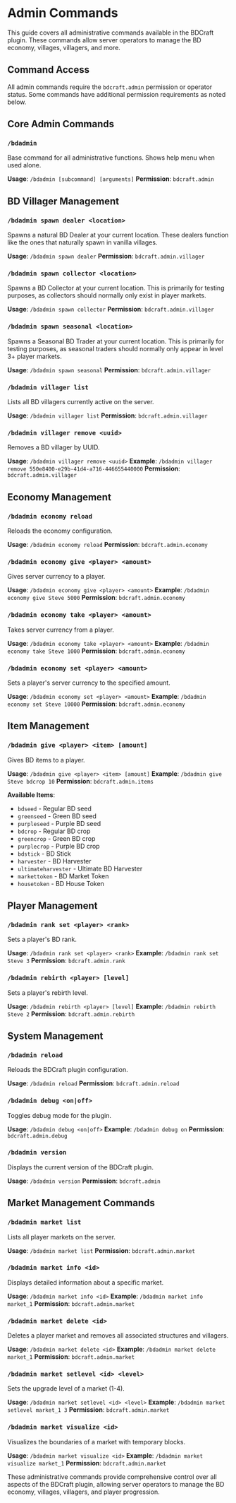 # Admin Commands

This guide covers all administrative commands available in the BDCraft plugin. These commands allow server operators to manage the BD economy, villages, villagers, and more.

## Command Access

All admin commands require the `bdcraft.admin` permission or operator status. Some commands have additional permission requirements as noted below.

## Core Admin Commands

### `/bdadmin`

Base command for all administrative functions. Shows help menu when used alone.

**Usage**: `/bdadmin [subcommand] [arguments]`
**Permission**: `bdcraft.admin`

## BD Villager Management

### `/bdadmin spawn dealer <location>`

Spawns a natural BD Dealer at your current location. These dealers function like the ones that naturally spawn in vanilla villages.

**Usage**: `/bdadmin spawn dealer`
**Permission**: `bdcraft.admin.villager`

### `/bdadmin spawn collector <location>`

Spawns a BD Collector at your current location. This is primarily for testing purposes, as collectors should normally only exist in player markets.

**Usage**: `/bdadmin spawn collector`
**Permission**: `bdcraft.admin.villager`

### `/bdadmin spawn seasonal <location>`

Spawns a Seasonal BD Trader at your current location. This is primarily for testing purposes, as seasonal traders should normally only appear in level 3+ player markets.

**Usage**: `/bdadmin spawn seasonal`
**Permission**: `bdcraft.admin.villager`

### `/bdadmin villager list`

Lists all BD villagers currently active on the server.

**Usage**: `/bdadmin villager list`
**Permission**: `bdcraft.admin.villager`

### `/bdadmin villager remove <uuid>`

Removes a BD villager by UUID.

**Usage**: `/bdadmin villager remove <uuid>`
**Example**: `/bdadmin villager remove 550e8400-e29b-41d4-a716-446655440000`
**Permission**: `bdcraft.admin.villager`

## Economy Management

### `/bdadmin economy reload`

Reloads the economy configuration.

**Usage**: `/bdadmin economy reload`
**Permission**: `bdcraft.admin.economy`

### `/bdadmin economy give <player> <amount>`

Gives server currency to a player.

**Usage**: `/bdadmin economy give <player> <amount>`
**Example**: `/bdadmin economy give Steve 5000`
**Permission**: `bdcraft.admin.economy`

### `/bdadmin economy take <player> <amount>`

Takes server currency from a player.

**Usage**: `/bdadmin economy take <player> <amount>`
**Example**: `/bdadmin economy take Steve 1000`
**Permission**: `bdcraft.admin.economy`

### `/bdadmin economy set <player> <amount>`

Sets a player's server currency to the specified amount.

**Usage**: `/bdadmin economy set <player> <amount>`
**Example**: `/bdadmin economy set Steve 10000`
**Permission**: `bdcraft.admin.economy`

## Item Management

### `/bdadmin give <player> <item> [amount]`

Gives BD items to a player.

**Usage**: `/bdadmin give <player> <item> [amount]`
**Example**: `/bdadmin give Steve bdcrop 10`
**Permission**: `bdcraft.admin.items`

**Available Items**:
- `bdseed` - Regular BD seed
- `greenseed` - Green BD seed
- `purpleseed` - Purple BD seed
- `bdcrop` - Regular BD crop
- `greencrop` - Green BD crop
- `purplecrop` - Purple BD crop
- `bdstick` - BD Stick
- `harvester` - BD Harvester
- `ultimateharvester` - Ultimate BD Harvester
- `markettoken` - BD Market Token
- `housetoken` - BD House Token

## Player Management

### `/bdadmin rank set <player> <rank>`

Sets a player's BD rank.

**Usage**: `/bdadmin rank set <player> <rank>`
**Example**: `/bdadmin rank set Steve 3`
**Permission**: `bdcraft.admin.rank`

### `/bdadmin rebirth <player> [level]`

Sets a player's rebirth level.

**Usage**: `/bdadmin rebirth <player> [level]`
**Example**: `/bdadmin rebirth Steve 2`
**Permission**: `bdcraft.admin.rebirth`

## System Management

### `/bdadmin reload`

Reloads the BDCraft plugin configuration.

**Usage**: `/bdadmin reload`
**Permission**: `bdcraft.admin.reload`

### `/bdadmin debug <on|off>`

Toggles debug mode for the plugin.

**Usage**: `/bdadmin debug <on|off>`
**Example**: `/bdadmin debug on`
**Permission**: `bdcraft.admin.debug`

### `/bdadmin version`

Displays the current version of the BDCraft plugin.

**Usage**: `/bdadmin version`
**Permission**: `bdcraft.admin`

## Market Management Commands

### `/bdadmin market list`

Lists all player markets on the server.

**Usage**: `/bdadmin market list`
**Permission**: `bdcraft.admin.market`

### `/bdadmin market info <id>`

Displays detailed information about a specific market.

**Usage**: `/bdadmin market info <id>`
**Example**: `/bdadmin market info market_1`
**Permission**: `bdcraft.admin.market`

### `/bdadmin market delete <id>`

Deletes a player market and removes all associated structures and villagers.

**Usage**: `/bdadmin market delete <id>`
**Example**: `/bdadmin market delete market_1`
**Permission**: `bdcraft.admin.market`

### `/bdadmin market setlevel <id> <level>`

Sets the upgrade level of a market (1-4).

**Usage**: `/bdadmin market setlevel <id> <level>`
**Example**: `/bdadmin market setlevel market_1 3`
**Permission**: `bdcraft.admin.market`

### `/bdadmin market visualize <id>`

Visualizes the boundaries of a market with temporary blocks.

**Usage**: `/bdadmin market visualize <id>`
**Example**: `/bdadmin market visualize market_1`
**Permission**: `bdcraft.admin.market`

These administrative commands provide comprehensive control over all aspects of the BDCraft plugin, allowing server operators to manage the BD economy, villages, villagers, and player progression.